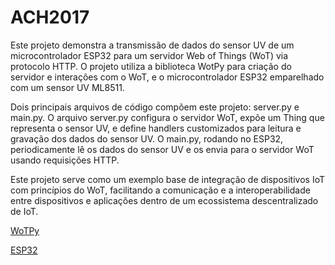 # ACH2017

Este projeto demonstra a transmissão de dados do sensor UV de um microcontrolador ESP32 para um servidor Web of Things (WoT) via protocolo HTTP. O projeto utiliza a biblioteca WotPy para criação do servidor e interações com o WoT, e o microcontrolador ESP32 emparelhado com um sensor UV ML8511.

Dois principais arquivos de código compõem este projeto: server.py e main.py. O arquivo server.py configura o servidor WoT, expõe um Thing que representa o sensor UV, e define handlers customizados para leitura e gravação dos dados do sensor UV. O main.py, rodando no ESP32, periodicamente lê os dados do sensor UV e os envia para o servidor WoT usando requisições HTTP.

Este projeto serve como um exemplo base de integração de dispositivos IoT com princípios do WoT, facilitando a comunicação e a interoperabilidade entre dispositivos e aplicações dentro de um ecossistema descentralizado de IoT.

[WoTPy](https://github.com/T16K/wot-py)

[ESP32](https://github.com/T16K/ACH2157)
